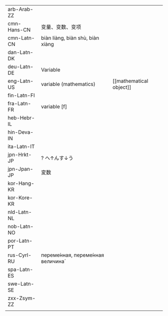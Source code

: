 | | | |
|-|-|-|
| arb-Arab-ZZ |  |  |
| cmn-Hans-CN | 变量、变数、变项 |  |
| cmn-Latn-CN | biàn liàng, biàn shù, biàn xiàng |  |
| dan-Latn-DK |  |  |
| deu-Latn-DE | Variable |  |
| eng-Latn-US | variable (mathematics) | [[mathematical object]] |
| fin-Latn-FI |  |  |
| fra-Latn-FR | variable [f] |  |
| heb-Hebr-IL |  |  |
| hin-Deva-IN |  |  |
| ita-Latn-IT |  |  |
| jpn-Hrkt-JP | ? へ↑んす↓う |  |
| jpn-Jpan-JP | 変数 |  |
| kor-Hang-KR |  |  |
| kor-Kore-KR |  |  |
| nld-Latn-NL |  |  |
| nob-Latn-NO |  |  |
| por-Latn-PT |  |  |
| rus-Cyrl-RU | переме́нная, переме́нная величина́ |  |
| spa-Latn-ES |  |  |
| swe-Latn-SE |  |  |
| zxx-Zsym-ZZ |  |  |
|  |  |  |
